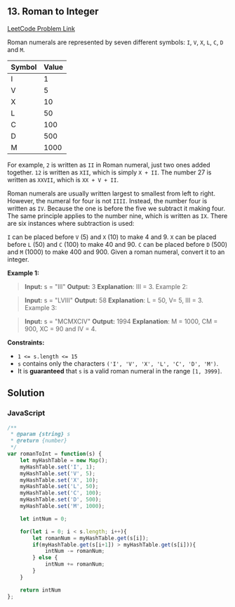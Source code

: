 ## 13. Roman to Integer

[LeetCode Problem Link](https://leetcode.com/problems/roman-to-integer/description/)

Roman numerals are represented by seven different symbols: `I`, `V`, `X`, `L`, `C`, `D` and `M`.

| **Symbol** | **Value** |
|------------|-----------|
| I          | 1         |
| V          | 5         |
| X          | 10        |
| L          | 50        |
| C          | 100       |
| D          | 500       |
| M          | 1000      |

For example, `2` is written as `II` in Roman numeral, just two ones added together. `12` is written as `XII`, which is simply `X + II`. The number 27 is written as `XXVII`, which is `XX + V + II`.

Roman numerals are usually written largest to smallest from left to right. However, the numeral for four is not `IIII`. Instead, the number four is written as `IV`. Because the one is before the five we subtract it making four. The same principle applies to the number nine, which is written as `IX`. There are six instances where subtraction is used:

`I` can be placed before `V` (5) and `X` (10) to make 4 and 9. 
`X` can be placed before `L` (50) and `C` (100) to make 40 and 90. 
`C` can be placed before `D` (500) and `M` (1000) to make 400 and 900.
Given a roman numeral, convert it to an integer.

 

**Example 1:**

>**Input:** s = "III"
**Output:** 3
**Explanation**: III = 3.
Example 2:

>**Input:** s = "LVIII"
**Output:** 58
**Explanation**: L = 50, V= 5, III = 3.
Example 3:

>**Input:** s = "MCMXCIV"
**Output:** 1994
**Explanation**: M = 1000, CM = 900, XC = 90 and IV = 4.
 

**Constraints:**

* `1 <= s.length <= 15`
* `s` contains only the characters `('I', 'V', 'X', 'L', 'C', 'D', 'M')`.
* It is **guaranteed** that `s` is a valid roman numeral in the range `[1, 3999]`.

## Solution 
### JavaScript
```javaScript
/**
 * @param {string} s
 * @return {number}
 */
var romanToInt = function(s) {
    let myHashTable = new Map();
    myHashTable.set('I', 1);
    myHashTable.set('V', 5);
    myHashTable.set('X', 10);
    myHashTable.set('L', 50);
    myHashTable.set('C', 100);
    myHashTable.set('D', 500);
    myHashTable.set('M', 1000);

    let intNum = 0;

    for(let i = 0; i < s.length; i++){
        let romanNum = myHashTable.get(s[i]);
        if(myHashTable.get(s[i+1]) > myHashTable.get(s[i])){
            intNum -= romanNum;
        } else {
            intNum += romanNum;
        }
    }

    return intNum
};

```